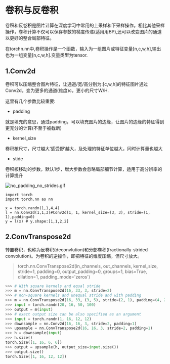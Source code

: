 # 卷积与反卷积

卷积和反卷积是图片计算在深度学习中常用的上采样和下采样操作。相比其他采样操作，卷积计算不仅可以保存参数的梯度传递(适用用BP),还可以改变图片的通道以更好的整合局部特征。

在torchn.nn中,卷积操作是一个函数，输入为一组图片或特征变量[n,c,w,h],输出也为一组变量[n,c,w,h].变量类型为tensor.

## 1.Conv2d

卷积可以压缩整合图片特征，让通道/宽/高分别为:[c,w,h]的特征图片通过Conv2d。变为更多的通道(维度)c，更小的尺寸W/H.

这里有几个参数比较重要:

- padding

就是填充的意思，通过padding，可以填充图片的边缘，让图片的边缘的特征得到更充分的计算(不至于被截断)

- kernel_size

卷积核尺寸，尺寸越大‘感受野’越大，及处理的特征单位越大，同时计算量也越大

- stide

卷积核移动的步数，默认1步，增大步数会忽略局部细节计算，适用于高分辨率的计算提升

![no_padding_no_strides.gif](https://i.loli.net/2020/04/26/hikOAHsaL3mv5jf.gif)

```
import torch
import torch.nn as nn

x = torch.randn(1,1,4,4)
l = nn.Conv2d(1,1,3)#Conv2d(1, 1, kernel_size=(3, 3), stride=(1, 1),padding=0)
y = l(x) # y.shape:[1,1,2,2]
```

## 2.ConvTranspose2d

转置卷积，也称为反卷积(deconvlution)和分部卷积(fractionally-strided convolution)。为卷积的逆操作，即把特征的维度压缩，但尺寸放大。

>torch.nn.ConvTranspose2d(in_channels, out_channels, kernel_size, stride=1, padding=0, output_padding=0, groups=1, bias=True, dilation=1, padding_mode='zeros')

```py
>>> # With square kernels and equal stride
>>> m = nn.ConvTranspose2d(16, 33, 3, stride=2)
>>> # non-square kernels and unequal stride and with padding
>>> m = nn.ConvTranspose2d(16, 33, (3, 5), stride=(2, 1), padding=(4, 2))
>>> input = torch.randn(20, 16, 50, 100)
>>> output = m(input)
>>> # exact output size can be also specified as an argument
>>> input = torch.randn(1, 16, 12, 12)
>>> downsample = nn.Conv2d(16, 16, 3, stride=2, padding=1)
>>> upsample = nn.ConvTranspose2d(16, 16, 3, stride=2, padding=1)
>>> h = downsample(input)
>>> h.size()
torch.Size([1, 16, 6, 6])
>>> output = upsample(h, output_size=input.size())
>>> output.size()
torch.Size([1, 16, 12, 12])
```


